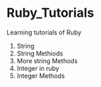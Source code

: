 # Ruby_Tutorials

Learning tutorials of Ruby


1. String
2. String Methiods 
3. More string Methods 
4. Integer in ruby 
5. Integer Methods
